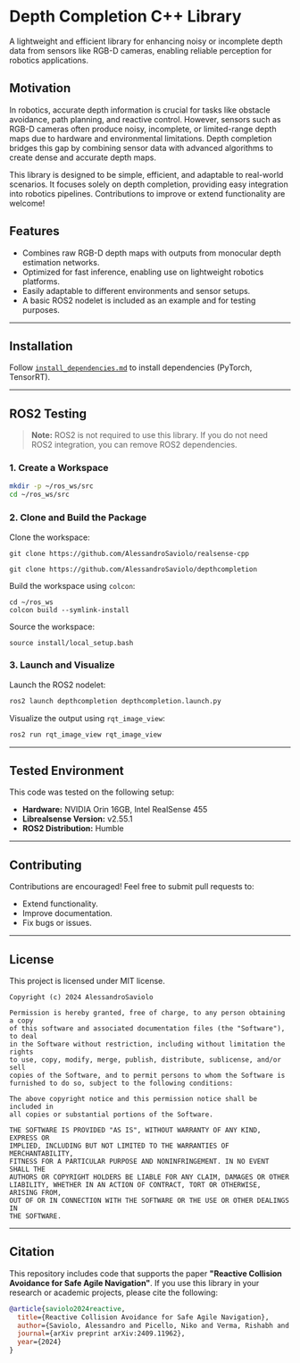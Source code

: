 # Depth Completion C++ Library

A lightweight and efficient library for enhancing noisy or incomplete depth data from sensors like RGB-D cameras, enabling reliable perception for robotics applications.

## Motivation

In robotics, accurate depth information is crucial for tasks like obstacle avoidance, path planning, and reactive control. However, sensors such as RGB-D cameras often produce noisy, incomplete, or limited-range depth maps due to hardware and environmental limitations. Depth completion bridges this gap by combining sensor data with advanced algorithms to create dense and accurate depth maps.

This library is designed to be simple, efficient, and adaptable to real-world scenarios. It focuses solely on depth completion, providing easy integration into robotics pipelines. Contributions to improve or extend functionality are welcome!

## Features
- Combines raw RGB-D depth maps with outputs from monocular depth estimation networks.
- Optimized for fast inference, enabling use on lightweight robotics platforms.
- Easily adaptable to different environments and sensor setups.
- A basic ROS2 nodelet is included as an example and for testing purposes.

---

## Installation

Follow [`install_dependencies.md`](https://github.com/AlessandroSaviolo/depthcompletion/blob/main/install_dependencies.md) to install dependencies (PyTorch, TensorRT).

---

## ROS2 Testing
> **Note:** ROS2 is not required to use this library. If you do not need ROS2 integration, you can remove ROS2 dependencies.

### 1. Create a Workspace
```bash
mkdir -p ~/ros_ws/src
cd ~/ros_ws/src
```

### 2. Clone and Build the Package
Clone the workspace:
```
git clone https://github.com/AlessandroSaviolo/realsense-cpp
```
```
git clone https://github.com/AlessandroSaviolo/depthcompletion
```
Build the workspace using `colcon`:
```
cd ~/ros_ws
colcon build --symlink-install
```
Source the workspace:
```
source install/local_setup.bash
```

### 3. Launch and Visualize
Launch the ROS2 nodelet:
```bash
ros2 launch depthcompletion depthcompletion.launch.py
```
Visualize the output using `rqt_image_view`:
```bash
ros2 run rqt_image_view rqt_image_view
```

---

## Tested Environment
This code was tested on the following setup:
- **Hardware:** NVIDIA Orin 16GB, Intel RealSense 455
- **Librealsense Version:** v2.55.1
- **ROS2 Distribution:** Humble

---

## Contributing
Contributions are encouraged! Feel free to submit pull requests to:
- Extend functionality.
- Improve documentation.
- Fix bugs or issues.

---

## License
This project is licensed under MIT license.

```license
Copyright (c) 2024 AlessandroSaviolo

Permission is hereby granted, free of charge, to any person obtaining a copy
of this software and associated documentation files (the "Software"), to deal
in the Software without restriction, including without limitation the rights
to use, copy, modify, merge, publish, distribute, sublicense, and/or sell
copies of the Software, and to permit persons to whom the Software is
furnished to do so, subject to the following conditions:

The above copyright notice and this permission notice shall be included in
all copies or substantial portions of the Software.

THE SOFTWARE IS PROVIDED "AS IS", WITHOUT WARRANTY OF ANY KIND, EXPRESS OR
IMPLIED, INCLUDING BUT NOT LIMITED TO THE WARRANTIES OF MERCHANTABILITY,
FITNESS FOR A PARTICULAR PURPOSE AND NONINFRINGEMENT. IN NO EVENT SHALL THE
AUTHORS OR COPYRIGHT HOLDERS BE LIABLE FOR ANY CLAIM, DAMAGES OR OTHER
LIABILITY, WHETHER IN AN ACTION OF CONTRACT, TORT OR OTHERWISE, ARISING FROM,
OUT OF OR IN CONNECTION WITH THE SOFTWARE OR THE USE OR OTHER DEALINGS IN
THE SOFTWARE.
```

---

## Citation

This repository includes code that supports the paper **"Reactive Collision Avoidance for Safe Agile Navigation"**. 
If you use this library in your research or academic projects, please cite the following:
```bibtex
@article{saviolo2024reactive,
  title={Reactive Collision Avoidance for Safe Agile Navigation},
  author={Saviolo, Alessandro and Picello, Niko and Verma, Rishabh and Loianno, Giuseppe},
  journal={arXiv preprint arXiv:2409.11962},
  year={2024}
}
```
